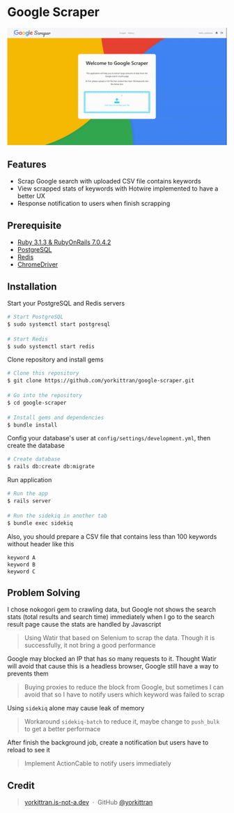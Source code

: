 # Google Scraper

![screenshot](demo.gif)

## Features

- Scrap Google search with uploaded CSV file contains keywords
- View scrapped stats of keywords with Hotwire implemented to have a better UX
- Response notification to users when finish scrapping

## Prerequisite

- [Ruby 3.1.3 & RubyOnRails 7.0.4.2](https://www.digitalocean.com/community/tutorials/how-to-install-ruby-on-rails-with-rbenv-on-ubuntu-22-04)
- [PostgreSQL](https://www.digitalocean.com/community/tutorials/how-to-install-postgresql-on-ubuntu-20-04-quickstart)
- [Redis](https://www.digitalocean.com/community/tutorials/how-to-install-and-secure-redis-on-ubuntu-18-04)
- [ChromeDriver](https://chromedriver.chromium.org/getting-started)

## Installation

Start your PostgreSQL and Redis servers

```bash
# Start PostgreSQL
$ sudo systemctl start postgresql

# Start Redis
$ sudo systemctl start redis
```

Clone repository and install gems

```bash
# Clone this repository
$ git clone https://github.com/yorkittran/google-scraper.git

# Go into the repository
$ cd google-scraper

# Install gems and dependencies
$ bundle install
```

Config your database's user at `config/settings/development.yml`, then create the database

```bash
# Create database
$ rails db:create db:migrate
```

Run application

```bash
# Run the app
$ rails server

# Run the sidekiq in another tab
$ bundle exec sidekiq
```

Also, you should prepare a CSV file that contains less than 100 keywords without header like this

```csv
keyword A
keyword B
keyword C
```

## Problem Solving

I chose nokogori gem to crawling data, but Google not shows the search stats (total results and search time) immediately when I go to the search result page cause the stats are handled by Javascript

> Using Watir that based on Selenium to scrap the data. Though it is successfully, it not bring a good performance

Google may blocked an IP that has so many requests to it. Thought Watir will avoid that cause this is a headless browser, Google still have a way to prevents them

> Buying proxies to reduce the block from Google, but sometimes I can avoid that so I have to notify users which keyword was failed to scrap

Using `sidekiq` alone may cause leak of memory

> Workaround `sidekiq-batch` to reduce it, maybe change to `push_bulk` to get a better performace

After finish the background job, create a notification but users have to reload to see it

> Implement ActionCable to notify users immediately

## Credit

> [yorkittran.is-not-a.dev](https://yorkittran.is-not-a.dev/) &nbsp;&middot;&nbsp;
> GitHub [@yorkittran](https://github.com/yorkittran)

